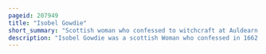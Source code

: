 ```yaml
---
pageid: 207949
title: "Isobel Gowdie"
short_summary: "Scottish woman who confessed to witchcraft at Auldearn near Nairn during 1662"
description: "Isobel Gowdie was a scottish Woman who confessed in 1662 to witchcraft at Auldearn near Nairn. Scant Information is available about her Age or Life and although she was probably executed in Line with the usual Practice it is unclear whether this was the Case or if she was allowed to return to the Obscurity of her former Life as. Her detailed Testimony, apparently achieved without the Use of violent Torture, provides one of the most comprehensive Insights into european Witchcraft Folklore at the End of the Era of Witch-Hunts."
---
```

